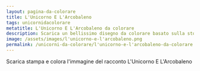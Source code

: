 ```yaml
---
layout: pagina-da-colorare
title: L'Unicorno E L'Arcobaleno
tags: unicornidacolorare
metatitle: L'Unicorno E L'Arcobaleno da colorare
description: Scarica un bellissimo disegno da colorare basato sulla storia L'Unicorno E L'Arcobaleno
image: /assets/images/l'unicorno-e-l'arcobaleno.png
permalink: /unicorni-da-colorare/l'unicorno-e-l'arcobaleno-da-colorare.html
---
```

Scarica stampa e colora l'immagine del racconto L'Unicorno E L'Arcobaleno
